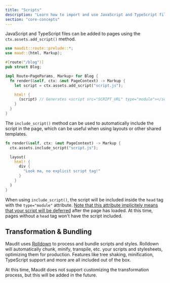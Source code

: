 ```yaml
---
title: "Scripts"
description: "Learn how to import and use JavaScript and TypeScript files in your Maudit site."
section: "core-concepts"
---
```


JavaScript and TypeScript files can be added to pages using the `ctx.assets.add_script()` method.

```rs
use maudit::route::prelude::*;
use maud::{html, Markup};

#[route("/blog")]
pub struct Blog;

impl Route<PageParams, Markup> for Blog {
  fn render(&self, ctx: &mut PageContext) -> Markup {
    let script = ctx.assets.add_script("script.js");

    html! {
      (script) // Generates <script src="SCRIPT_URL" type="module"></script>
    }
  }
}
```

The `include_script()` method can be used to automatically include the script in the page, which can be useful when using layouts or other shared templates.

```rs
fn render(&self, ctx: &mut PageContext) -> Markup {
  ctx.assets.include_script("script.js");

  layout(
    html! {
      div {
        "Look ma, no explicit script tag!"
      }
    }
  )
}
```

When using `include_script()`, the script will be included inside the `head` tag with the `type="module"` attribute. [Note that this attribute implicitely means that your script will be deferred](https://v8.dev/features/modules#defer) after the page has loaded. At this time, pages without a `head` tag won't have the script included.

## Transformation & Bundling

Maudit uses [Rolldown](https://rolldown.rs) to process and bundle scripts and styles. Rolldown will automatically chunk, minify, transpile, etc. your scripts and stylesheets, optimizing them for production. Features like tree shaking, minification, TypeScript support and more are all included out of the box.

At this time, Maudit does not support customizing the transformation process, but this will be added in the future.
